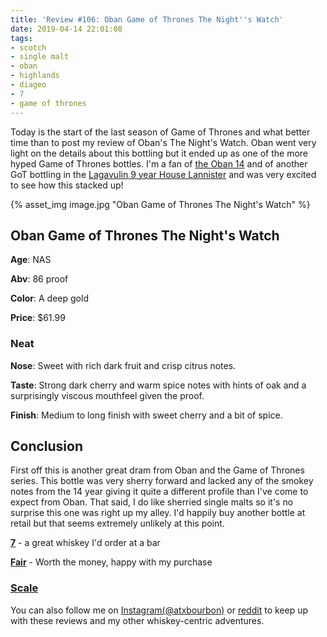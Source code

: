 ```yaml
---
title: 'Review #106: Oban Game of Thrones The Night''s Watch'
date: 2019-04-14 22:01:08
tags:
- scotch
- single malt
- oban
- highlands
- diageo
- 7
- game of thrones
---
```


Today is the start of the last season of Game of Thrones and what better time than to post my review of Oban's The Night's Watch. Oban went very light on the details about this bottling but it ended up as one of the more hyped Game of Thrones bottles. I'm a fan of [the Oban 14](https://atxbourbon.com/2019/01/20/Review-65-Oban-14/) and of another GoT bottling in the [Lagavulin 9 year House Lannister](https://atxbourbon.com/2019/02/09/Reviews-72-74-Lagavulin-8-9-and-16-year/) and was very excited to see how this stacked up! 

{% asset_img image.jpg "Oban Game of Thrones The Night's Watch" %}

## Oban Game of Thrones The Night's Watch
**Age**: NAS

**Abv**: 86 proof

**Color**: A deep gold 

**Price**: $61.99

### Neat
**Nose**: Sweet with rich dark fruit and crisp citrus notes.

**Taste**: Strong dark cherry and warm spice notes with hints of oak and a surprisingly viscous mouthfeel given the proof.

**Finish**: Medium to long finish with sweet cherry and a bit of spice.

## Conclusion
First off this is another great dram from Oban and the Game of Thrones series. This bottle was very sherry forward and lacked any of the smokey notes from the 14 year giving it quite a different profile than I've come to expect from Oban. That said, I do like sherried single malts so it's no surprise this one was right up my alley. I'd happily buy another bottle at retail but that seems extremely unlikely at this point.

[**7**](https://atxbourbon.com/tags/7/) - a great whiskey I'd order at a bar

[**Fair**](https://atxbourbon.com/tags/fair-value/) - Worth the money, happy with my purchase

### [Scale](http://atxbourbon.com/Scale/)

You can also follow me on [Instagram(@atxbourbon)](https://www.instagram.com/atxbourbon/) or [reddit](https://www.reddit.com/r/scottmotorraddrinks/) to keep up with these reviews and my other whiskey-centric adventures.
